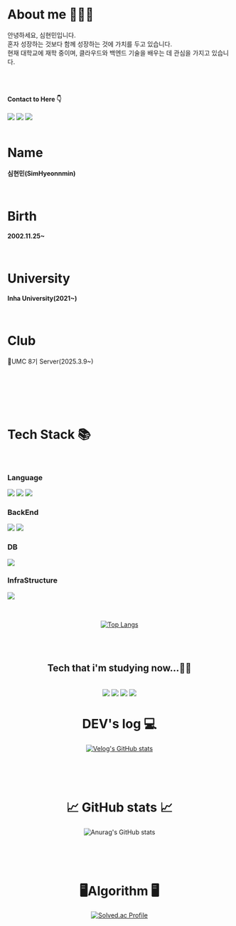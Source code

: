 <div width = "50%">
<h1> About me 🙋🏻‍♂️</h1>
  안녕하세요, 심현민입니다.<br>
  혼자 성장하는 것보다 함께 성장하는 것에 가치를 두고 있습니다.<br>
  현재 대학교에 재학 중이며, 클라우드와 백엔드 기술을 배우는 데 관심을 가지고 있습니다.
  <br>
  <br>
  <br>
  <br>

  **Contact to Here 👇**
  <br>
  <br>
  <img src="https://img.shields.io/badge/Gmail-D14836?style=for-the-badge&logo=gmail&logoColor=white&link=mailto:shm66371945@gmail.com"/></a>
  <a href="https://www.instagram.com/hyunmin1125"><img src="https://img.shields.io/badge/Instagram-%23E4405F.svg?style=for-the-badge&logo=Instagram&logoColor=white&link=https://www.instagram.com/hyunmin1125"/></a>
  <a href="https://velog.io/@simhyunmin"><img src="http://img.shields.io/badge/-Velog-20c997?style=for-the-badge&link=https://velog.io/@simhyunmin"/></a>
    
<div style="display: inline-block;">
  <div style="display: inline-block;">
  <h1>Name</h1>
  <p><strong>심현민(SimHyeonnmin)</strong></p>
  <br>
  <h1>Birth</h1>
  <p><strong>2002.11.25~</strong></p>
  <br>
  <h1>University</h1>
  <p><strong>Inha University(2021~)</strong></p>
  <br>
  <h1>Club</h1>  
  <p>👥UMC 8기 Server(2025.3.9~)</p>
  <br>
  
  </div>

</div>
</div>

<br><br><br>
<h1>Tech Stack 📚</h1><br>
<div>
  <h3>Language</h3>
    <img src="https://img.shields.io/badge/java-007396?style=for-the-badge&logo=java&logoColor=white"> 
    <img src="https://img.shields.io/badge/c++-00599C?style=for-the-badge&logo=c%2B%2B&logoColor=white">
    <img src="https://img.shields.io/badge/python-3776AB?style=for-the-badge&logo=python&logoColor=white"> 
  <br>
  <h3>BackEnd</h3>
    <img src="https://img.shields.io/badge/spring-6DB33F?style=for-the-badge&logo=spring&logoColor=white">
    <img src="https://img.shields.io/badge/springboot-6DB33F?style=for-the-badge&logo=springboot&logoColor=white">
  <br>
  <h3>DB</h3>
  <img src="https://img.shields.io/badge/mysql-4479A1?style=for-the-badge&logo=mysql&logoColor=white">
  <h3>InfraStructure</h3>
  <img src="https://img.shields.io/badge/Amazon AWS-232F3E?style=for-the-badge&logo=amazonaws&logoColor=white"/>
  <br>
  <br>
  <br>
  
  <div align="center">
    
  [![Top Langs](https://github-readme-stats.vercel.app/api/top-langs/?username=simhyunmin&layout=donut-vertical)](https://github.com/simhyunmin/github-readme-stats)
  
  </div>
</div>
<br>
<br>

<h2 align="center"><strong>Tech that i'm studying now...✍🏻</strong></h2><br>

<div align="center">
  <img src="https://img.shields.io/badge/spring-6DB33F?style=for-the-badge&logo=spring&logoColor=white">
  <img src="https://img.shields.io/badge/springboot-6DB33F?style=for-the-badge&logo=springboot&logoColor=white">
  <img src="https://img.shields.io/badge/git-F05032?style=for-the-badge&logo=git&logoColor=white">
   <img src="https://img.shields.io/badge/java-007396?style=for-the-badge&logo=java&logoColor=white">
</div>




<h1 align="center"> DEV's log 💻 </h1>

<div align="center">
  
  [![Velog's GitHub stats](https://velog-readme-stats.vercel.app/api?name=simhyunmin&color=)](https://velog.io/@simhyunmin)

</div>

<br><br><br>
<h1 align="center">📈 GitHub stats 📈</h1>
<div align="center">
  
  ![Anurag's GitHub stats](https://github-readme-stats.vercel.app/api?username=simhyunmin&show_icons=true&theme=dracula)
    
</div>
<br><br><br>

<h1 align="center">🖥Algorithm 🖥️</h1>
<div align="center">
  
   [![Solved.ac Profile](http://mazassumnida.wtf/api/v2/generate_badge?boj=jpsim1234)](https://solved.ac/jpsim1234/)
   
</div>
